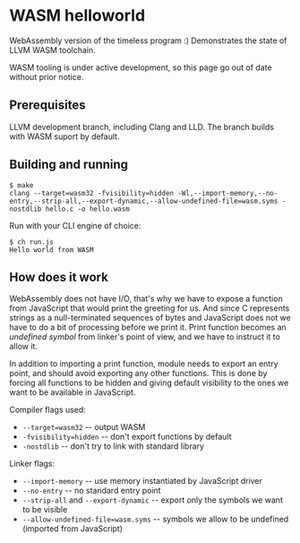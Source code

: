 WASM helloworld
===============

WebAssembly version of the timeless program :)  Demonstrates the state of LLVM WASM toolchain.

WASM tooling is under active development, so this page go out of date without prior notice.

## Prerequisites

LLVM development branch, including Clang and LLD. The branch builds with WASM suport by default.

## Building and running

```
$ make
clang --target=wasm32 -fvisibility=hidden -Wl,--import-memory,--no-entry,--strip-all,--export-dynamic,--allow-undefined-file=wasm.syms -nostdlib hello.c -o hello.wasm
```

Run with your CLI engine of choice:

```
$ ch run.js
Hello world from WASM
```

## How does it work

WebAssembly does not have I/O, that's why we have to expose a function from JavaScript that would print the greeting for us. And since C represents strings as a null-terminated sequences of bytes and JavaScript does not we have to do a bit of processing before we print it. Print function becomes an _undefined symbol_ from linker's point of view, and we have to instruct it to allow it.

In addition to importing a print function, module needs to export an entry point, and should avoid exporting any other functions. This is done by forcing all functions to be hidden and giving default visibility to the ones we want to be available in JavaScript.

Compiler flags used:

- `--target=wasm32` -- output WASM
- `-fvisibility=hidden` -- don't export functions by default
- `-nostdlib` -- don't try to link with standard library

Linker flags:

- `--import-memory` -- use memory instantiated by JavaScript driver
- `--no-entry` -- no standard entry point
- `--strip-all` and `--export-dynamic` -- export only the symbols we want to be visible
- `--allow-undefined-file=wasm.syms`  -- symbols we allow to be undefined (imported from JavaScript)

